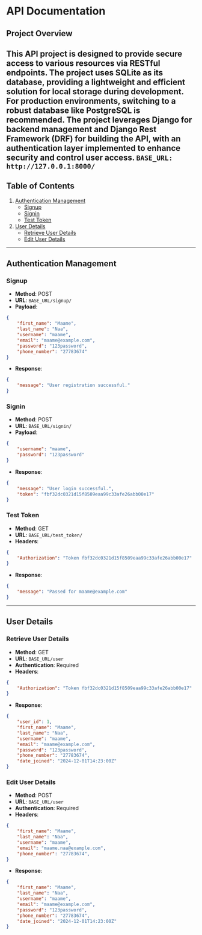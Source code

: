# API Documentation

## **Project Overview**
This API project is designed to provide secure access to various resources via RESTful endpoints. The project uses SQLite as its database, providing a lightweight and efficient solution for local storage during development. For production environments, switching to a robust database like PostgreSQL is recommended. The project leverages Django for backend management and Django Rest Framework (DRF) for building the API, with an authentication layer implemented to enhance security and control user access.
` BASE_URL: http://127.0.0.1:8000/ `
---

## **Table of Contents**
1. [Authentication Management](#authentication-management)
   - [Signup](#signup)
   - [Signin](#signin)
   - [Test Token](#test-token)
2. [User Details](#user-details)
   - [Retrieve User Details](#retrieve-user-details)
   - [Edit User Details](#edit-user-details)

---

## **Authentication Management**

### **Signup**
- **Method**: POST
- **URL**: `BASE_URL/signup/`
- **Payload**:
```json
{ 
    "first_name": "Maame",
    "last_name": "Naa",
    "username": "maame",
    "email": "maame@example.com",
    "password": "123password",
    "phone_number": "27783674"
}
```
- **Response**:
```json
{
    "message": "User registration successful."
}
```

### **Signin**
- **Method**: POST
- **URL**: `BASE_URL/signin/`
- **Payload**:
```json
{
    "username": "maame",
    "password": "123password"
}
```
- **Response**:
```json
{
    "message": "User login successful.",
    "token": "fbf32dc0321d15f8509eaa99c33afe26abb00e17"
}
```

### **Test Token**
- **Method**: GET
- **URL**: `BASE_URL/test_token/`
- **Headers**:
```json
{
    "Authorization": "Token fbf32dc0321d15f8509eaa99c33afe26abb00e17"
}
```
- **Response**:
```json
{
    "message": "Passed for maame@example.com"
}
```

---

## **User Details**

### **Retrieve User Details**
- **Method**: GET
- **URL**: `BASE_URL/user`
- **Authentication**: Required
- **Headers**:
```json
{
    "Authorization": "Token fbf32dc0321d15f8509eaa99c33afe26abb00e17"
}
```
- **Response**:
```json
{
    "user_id": 1,
    "first_name": "Maame",
    "last_name": "Naa",
    "username": "maame",
    "email": "maame@example.com",
    "password": "123password",
    "phone_number": "27783674",
    "date_joined": "2024-12-01T14:23:00Z"
}
```

### **Edit User Details**
- **Method**: POST
- **URL**: `BASE_URL/user`
- **Authentication**: Required
- **Headers**:
```json
{
    "first_name": "Maame",
    "last_name": "Naa",
    "username": "maame",
    "email": "maame.naa@example.com",
    "phone_number": "27783674",
}
```
- **Response**:
```json
{
    "first_name": "Maame",
    "last_name": "Naa",
    "username": "maame",
    "email": "maame@example.com",
    "password": "123password",
    "phone_number": "27783674",
    "date_joined": "2024-12-01T14:23:00Z"
}
```

